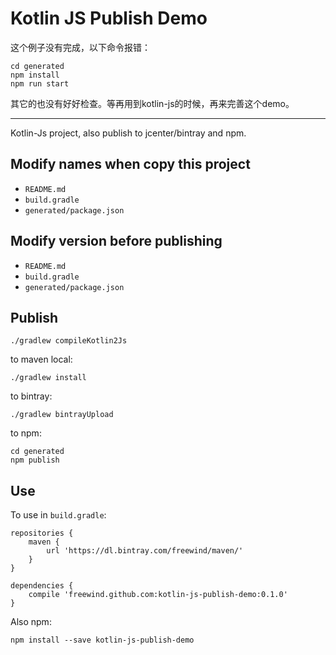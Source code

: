 Kotlin JS Publish Demo
======================

这个例子没有完成，以下命令报错：

```
cd generated
npm install
npm run start
```

其它的也没有好好检查。等再用到kotlin-js的时候，再来完善这个demo。

---

Kotlin-Js project, also publish to jcenter/bintray and npm.

Modify names when copy this project
-----------------------------------

- `README.md`
- `build.gradle`
- `generated/package.json`

Modify version before publishing
--------------------------------

- `README.md`
- `build.gradle`
- `generated/package.json`

Publish
-------

```
./gradlew compileKotlin2Js
```

to maven local:

```
./gradlew install
```

to bintray:

```
./gradlew bintrayUpload
```

to npm:

```
cd generated
npm publish
```

Use
---

To use in `build.gradle`:

```
repositories {
    maven {
        url 'https://dl.bintray.com/freewind/maven/'
    }
}

dependencies {
    compile 'freewind.github.com:kotlin-js-publish-demo:0.1.0'
}
```

Also npm:

```
npm install --save kotlin-js-publish-demo
```

